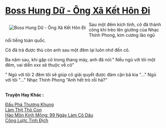 <a href="https://utruyen.com/boss-hung-du-ong-xa-ket-hon-di/13322/" title="Boss Hung Dữ - Ông Xã Kết Hôn Đi"><h1>Boss Hung Dữ - Ông Xã Kết Hôn Đi</h1></a><div style="display:table"><img align="right" style="float: left; padding: 10px;" src="https://utruyen.com/images/story/200x260/boss-hung-du-ong-xa-ket-hon-di.jpg" alt="Boss Hung Dữ - Ông Xã Kết Hôn Đi">Sau một đêm kích tình, cô đã thành công khi trèo lên giường của Nhạc Thính Phong, kim cương lão ngũ nổi tiếng toàn quốc.<p></p>Cô đã trả được thù còn anh sau một đêm lại luôn nhớ đến cô.<p></p>Ba năm sau, khi gặp cô trong thang máy, anh đã nói:" Nếu ngủ với tôi một đêm, vai diễn xxx sẽ thuộc về cô"<p></p>" Ngủ với tôi 2 đêm tôi sẽ giúp cô giải quyết được đám cặn bã kia "..." Ngủ với tôi "..." Nhạc Thính Phong "Anh hết trò rồi hả?"</div><p><br><b>Truyện Hay Khác :</b></p><a href="https://utruyen.com/dau-pha-thuong-khung/704/" alt="Đấu Phá Thương Khung">Đấu Phá Thương Khung</a><br/><a href="https://github.com/quanluxury/ngontinhhot/tree/master/truyenhay/19535/" alt="Làm Thịt Thỏ Con">Làm Thịt Thỏ Con</a><br/><a href="https://github.com/quanluxury/truyenhot/tree/master/truyenhay/1002/" alt="Hào Môn Kinh Mộng: 99 Ngày Làm Cô Dâu">Hào Môn Kinh Mộng: 99 Ngày Làm Cô Dâu</a><br/><a href="https://truyenngontinhay.wordpress.com/2019/10/03/cong-luoc-tinh-dich/" alt="Công Lược Tình Địch">Công Lược Tình Địch</a><br/>